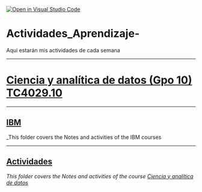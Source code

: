 [![Open in Visual Studio Code](https://classroom.github.com/assets/open-in-vscode-c66648af7eb3fe8bc4f294546bfd86ef473780cde1dea487d3c4ff354943c9ae.svg)](https://classroom.github.com/online_ide?assignment_repo_id=8478570&assignment_repo_type=AssignmentRepo)
# Actividades_Aprendizaje-
Aqui estarán mis actividades de cada semana
___

# [Ciencia y analítica de datos (Gpo 10) TC4029.10](https://experiencia21.tec.mx/courses/320440)

___

## [IBM](https://github.com/PosgradoMNA/actividades-de-aprendizaje-fco-parga/tree/main/IBM)
_This folder covers the Notes and activities of the IBM courses

___

## [Actividades](https://github.com/PosgradoMNA/actividades-de-aprendizaje-fco-parga/tree/main/Actividades)
_This folder covers the Notes and activities of the course [Ciencia y analítica de datos](https://experiencia21.tec.mx/courses/320440)_ 
